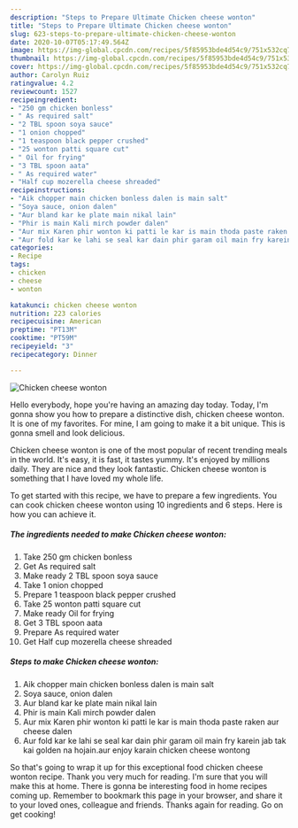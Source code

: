 ```yaml
---
description: "Steps to Prepare Ultimate Chicken cheese wonton"
title: "Steps to Prepare Ultimate Chicken cheese wonton"
slug: 623-steps-to-prepare-ultimate-chicken-cheese-wonton
date: 2020-10-07T05:17:49.564Z
image: https://img-global.cpcdn.com/recipes/5f85953bde4d54c9/751x532cq70/chicken-cheese-wonton-recipe-main-photo.jpg
thumbnail: https://img-global.cpcdn.com/recipes/5f85953bde4d54c9/751x532cq70/chicken-cheese-wonton-recipe-main-photo.jpg
cover: https://img-global.cpcdn.com/recipes/5f85953bde4d54c9/751x532cq70/chicken-cheese-wonton-recipe-main-photo.jpg
author: Carolyn Ruiz
ratingvalue: 4.2
reviewcount: 1527
recipeingredient:
- "250 gm chicken bonless"
- " As required salt"
- "2 TBL spoon soya sauce"
- "1 onion chopped"
- "1 teaspoon black pepper crushed"
- "25 wonton patti square cut"
- " Oil for frying"
- "3 TBL spoon aata"
- " As required water"
- "Half cup mozerella cheese shreaded"
recipeinstructions:
- "Aik chopper main chicken bonless dalen is main salt"
- "Soya sauce, onion dalen"
- "Aur bland kar ke plate main nikal lain"
- "Phir is main Kali mirch powder dalen"
- "Aur mix Karen phir wonton ki patti le kar is main thoda paste raken aur cheese dalen"
- "Aur fold kar ke lahi se seal kar dain phir garam oil main fry karein jab tak kai golden na hojain.aur enjoy karain chicken cheese wontong"
categories:
- Recipe
tags:
- chicken
- cheese
- wonton

katakunci: chicken cheese wonton 
nutrition: 223 calories
recipecuisine: American
preptime: "PT13M"
cooktime: "PT59M"
recipeyield: "3"
recipecategory: Dinner

---
```



![Chicken cheese wonton](https://img-global.cpcdn.com/recipes/5f85953bde4d54c9/751x532cq70/chicken-cheese-wonton-recipe-main-photo.jpg)

Hello everybody, hope you're having an amazing day today. Today, I'm gonna show you how to prepare a distinctive dish, chicken cheese wonton. It is one of my favorites. For mine, I am going to make it a bit unique. This is gonna smell and look delicious.

Chicken cheese wonton is one of the most popular of recent trending meals in the world. It's easy, it is fast, it tastes yummy. It's enjoyed by millions daily. They are nice and they look fantastic. Chicken cheese wonton is something that I have loved my whole life.




To get started with this recipe, we have to prepare a few ingredients. You can cook chicken cheese wonton using 10 ingredients and 6 steps. Here is how you can achieve it.

<!--inarticleads1-->

##### The ingredients needed to make Chicken cheese wonton:

1. Take 250 gm chicken bonless
1. Get  As required salt
1. Make ready 2 TBL spoon soya sauce
1. Take 1 onion chopped
1. Prepare 1 teaspoon black pepper crushed
1. Take 25 wonton patti square cut
1. Make ready  Oil for frying
1. Get 3 TBL spoon aata
1. Prepare  As required water
1. Get Half cup mozerella cheese shreaded




<!--inarticleads2-->

##### Steps to make Chicken cheese wonton:

1. Aik chopper main chicken bonless dalen is main salt
1. Soya sauce, onion dalen
1. Aur bland kar ke plate main nikal lain
1. Phir is main Kali mirch powder dalen
1. Aur mix Karen phir wonton ki patti le kar is main thoda paste raken aur cheese dalen
1. Aur fold kar ke lahi se seal kar dain phir garam oil main fry karein jab tak kai golden na hojain.aur enjoy karain chicken cheese wontong




So that's going to wrap it up for this exceptional food chicken cheese wonton recipe. Thank you very much for reading. I'm sure that you will make this at home. There is gonna be interesting food in home recipes coming up. Remember to bookmark this page in your browser, and share it to your loved ones, colleague and friends. Thanks again for reading. Go on get cooking!
